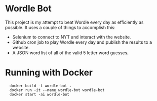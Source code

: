 # Wordle Bot
This project is my attempt to beat Wordle every day as efficiently as possible. It uses a couple of things to accomplish this:

- Selenium to connect to NYT and interact with the website.
- Github cron job to play Wordle every day and publish the results to a website.
- A JSON word list of all of the valid 5 letter word guesses.

# Running with Docker
```
  docker build -t wordle-bot .
  docker run -it --name wordle-bot wordle-bot
  docker start -ai wordle-bot
```
